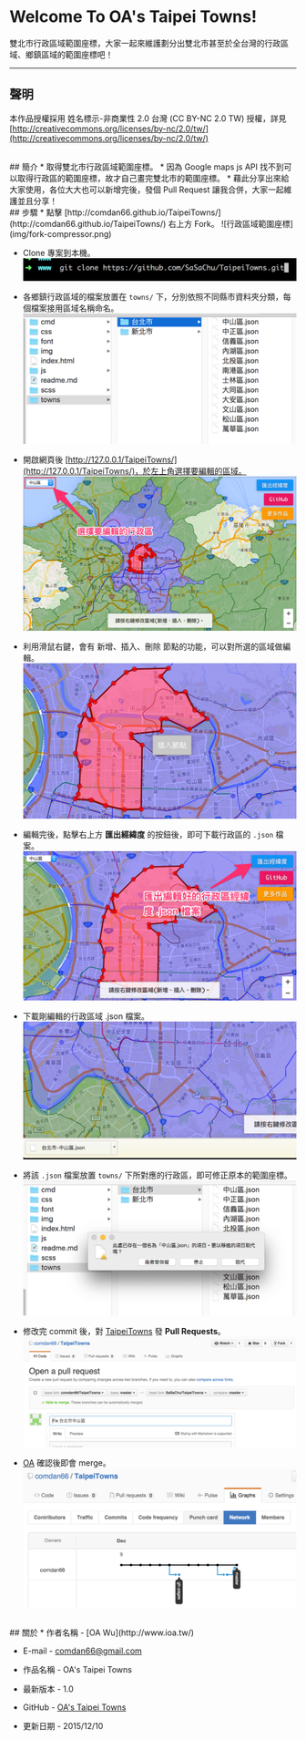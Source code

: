 # Welcome To OA's Taipei Towns!
雙北市行政區域範圍座標，大家一起來維護劃分出雙北市甚至於全台灣的行政區域、鄉鎮區域的範圍座標吧！

---
## 聲明
本作品授權採用 姓名標示-非商業性 2.0 台灣 (CC BY-NC 2.0 TW) 授權，詳見 [http://creativecommons.org/licenses/by-nc/2.0/tw/](http://creativecommons.org/licenses/by-nc/2.0/tw/)


<br/>
## 簡介
* 取得雙北市行政區域範圍座標。
* 因為 Google maps js API 找不到可以取得行政區的範圍座標，故才自己畫完雙北市的範圍座標。
* 藉此分享出來給大家使用，各位大大也可以新增完後，發個 Pull Request 讓我合併，大家一起維護並且分享！


<br/>
## 步驟
* 點擊 [http://comdan66.github.io/TaipeiTowns/](http://comdan66.github.io/TaipeiTowns/) 右上方 Fork。
![行政區域範圍座標](img/fork-compressor.png)

* Clone 專案到本機。
![行政區域範圍座標](img/clone-compressor.png)

* 各鄉鎮行政區域的檔案放置在 `towns/` 下，分別依照不同縣市資料夾分類，每個檔案接用區域名稱命名。
![行政區域範圍座標](img/towns-compressor.png)

* 開啟網頁後 [http://127.0.0.1/TaipeiTowns/](http://127.0.0.1/TaipeiTowns/)，於左上角選擇要編輯的區域。
![行政區域範圍座標](img/select-compressor.png)

* 利用滑鼠右鍵，會有 新增、插入、刪除 節點的功能，可以對所選的區域做編輯。
![行政區域範圍座標](img/menu-compressor.png)

* 編輯完後，點擊右上方 **匯出經緯度** 的按鈕後，即可下載行政區的 `.json` 檔案。
![行政區域範圍座標](img/export-compressor.png)

* 下載剛編輯的行政區域 .json 檔案。
![行政區域範圍座標](img/download-compressor.png)

* 將該 `.json` 檔案放置 `towns/` 下所對應的行政區，即可修正原本的範圍座標。
![行政區域範圍座標](img/replace-compressor.png)

* 修改完 commit 後，對 [TaipeiTowns](https://github.com/comdan66/TaipeiTowns/pulls) 發 **Pull Requests**。
![行政區域範圍座標](img/pull_request-compressor.png)

* [OA](https://github.com/comdan66) 確認後即會 merge。
![行政區域範圍座標](img/merge-compressor.png)


<br/>
## 關於
* 作者名稱 - [OA Wu](http://www.ioa.tw/)

* E-mail - <comdan66@gmail.com>

* 作品名稱 - OA's Taipei Towns

* 最新版本 - 1.0

* GitHub - [OA's Taipei Towns](https://github.com/comdan66/TaipeiTowns)

* 更新日期 - 2015/12/10